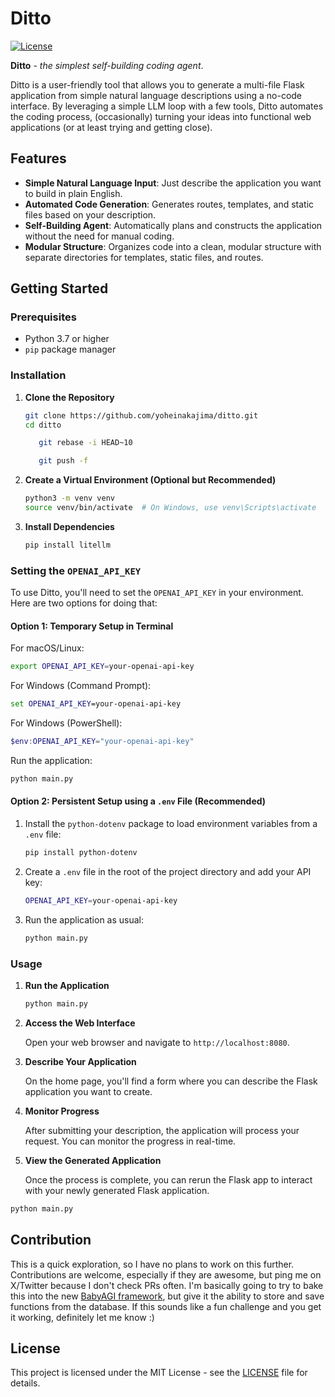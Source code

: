 # Ditto

[![License](https://img.shields.io/github/license/yoheinakajima/ditto)](LICENSE)

**Ditto** - *the simplest self-building coding agent*.

Ditto is a user-friendly tool that allows you to generate a multi-file Flask application from simple natural language descriptions using a no-code interface. By leveraging a simple LLM loop with a few tools, Ditto automates the coding process, (occasionally) turning your ideas into functional web applications (or at least trying and getting close).

## Features

- **Simple Natural Language Input**: Just describe the application you want to build in plain English.
- **Automated Code Generation**: Generates routes, templates, and static files based on your description.
- **Self-Building Agent**: Automatically plans and constructs the application without the need for manual coding.
- **Modular Structure**: Organizes code into a clean, modular structure with separate directories for templates, static files, and routes.

## Getting Started

### Prerequisites

- Python 3.7 or higher
- `pip` package manager

### Installation

1. **Clone the Repository**

   ```bash
   git clone https://github.com/yoheinakajima/ditto.git
   cd ditto
   ```

   ```bash
      git rebase -i HEAD~10
   ```

   ```bash
      git push -f
   ```

2. **Create a Virtual Environment (Optional but Recommended)**

   ```bash
   python3 -m venv venv
   source venv/bin/activate  # On Windows, use venv\Scripts\activate
   ```

3. **Install Dependencies**

   ```bash
   pip install litellm
   ```

### Setting the `OPENAI_API_KEY`

To use Ditto, you'll need to set the `OPENAI_API_KEY` in your environment. Here are two options for doing that:

#### Option 1: Temporary Setup in Terminal

For macOS/Linux:

```bash
export OPENAI_API_KEY=your-openai-api-key
```

For Windows (Command Prompt):

```cmd
set OPENAI_API_KEY=your-openai-api-key
```

For Windows (PowerShell):

```powershell
$env:OPENAI_API_KEY="your-openai-api-key"
```

Run the application:

```bash
python main.py
```

#### Option 2: Persistent Setup using a `.env` File (Recommended)

1. Install the `python-dotenv` package to load environment variables from a `.env` file:

   ```bash
   pip install python-dotenv
   ```

2. Create a `.env` file in the root of the project directory and add your API key:

   ```bash
   OPENAI_API_KEY=your-openai-api-key
   ```

3. Run the application as usual:

   ```bash
   python main.py
   ```

### Usage

1. **Run the Application**

   ```bash
   python main.py
   ```

2. **Access the Web Interface**

   Open your web browser and navigate to `http://localhost:8080`.

3. **Describe Your Application**

   On the home page, you'll find a form where you can describe the Flask application you want to create.

4. **Monitor Progress**

   After submitting your description, the application will process your request. You can monitor the progress in real-time.

5. **View the Generated Application**

   Once the process is complete, you can rerun the Flask app to interact with your newly generated Flask application.

```bash
python main.py
```


## Contribution

This is a quick exploration, so I have no plans to work on this further. Contributions are welcome, especially if they are awesome, but ping me on X/Twitter because I don't check PRs often. I'm basically going to try to bake this into the new [BabyAGI framework](https://github.com/yoheinakajima/babyagi), but give it the ability to store and save functions from the database. If this sounds like a fun challenge and you get it working, definitely let me know :)

## License

This project is licensed under the MIT License - see the [LICENSE](LICENSE) file for details.
